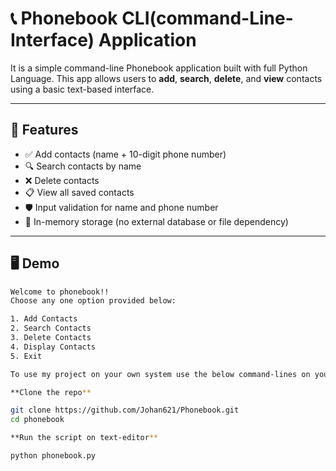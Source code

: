 # 📞 Phonebook CLI(command-Line-Interface) Application

It is a simple command-line Phonebook application built with full Python Language. This app allows users to **add**, **search**, **delete**, and **view** contacts using a basic text-based interface.

---

## 🚀 Features

- ✅ Add contacts (name + 10-digit phone number)
- 🔍 Search contacts by name
- ❌ Delete contacts
- 📋 View all saved contacts
- 🛡️ Input validation for name and phone number
- 🧠 In-memory storage (no external database or file dependency)

---

## 🖥️ Demo

```bash
Welcome to phonebook!!
Choose any one option provided below:

1. Add Contacts
2. Search Contacts
3. Delete Contacts
4. Display Contacts
5. Exit

To use my project on your own system use the below command-lines on your local text-editor like Vscode

**Clone the repo**

git clone https://github.com/Johan621/Phonebook.git
cd phonebook

**Run the script on text-editor**

python phonebook.py
